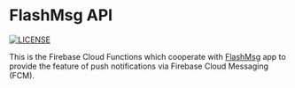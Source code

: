 # FlashMsg API

[![LICENSE](https://img.shields.io/badge/license-Anti%20996-blue.svg)](https://github.com/996icu/996.ICU/blob/master/LICENSE)

This is the Firebase Cloud Functions which cooperate with [FlashMsg](https://github.com/CrabAss/FlashMsg) app to provide
the feature of push notifications via Firebase Cloud Messaging (FCM).